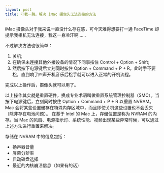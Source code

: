 ```yaml
---
layout: post
title: 吓我一跳。解决 iMac 摄像头无法连接的方法
---
```

iMac 摄像头对于我来说一直没什么存在感，可今天难得想要打一通 FaceTime 却提示我相机无法连接，我这一身冷汗啊……

不过解决方法也很简单：

1.  关机;
2.  在确保未连接其他外接设备的情况下同事按住 Control + Option + Shift;
3. 然后按下电源键后立刻同时按住 Option + Command + P + R，此时手不要松，直到响了四声开机音乐后松手就可以进入正常的开机流程。
 
完成以上操作后，摄像头就可以用了。

以上操作其实就是重置硬件，换成专业术语叫做重置系统管理控制器（SMC）。当按下电源键后，立刻同时按住 Option + Command + P + R 以重置 NVRAM。Mac 会将某些设置储存在特殊内存区域中，而且即使关机这些设置也不会丢失（除非存在电池问题）。 在基于 Intel 的 Mac 上，存储位置是称为 NVRAM 的内存。当 Mac 的风扇、电源指示灯、系统性能、视频出现某些异常时候，可以通过上述方法进行重置来解决。

存储在 NVRAM 中的信息包括：

- 扬声器音量
- 屏幕分辨率
- 启动磁盘选择
- 最近的内核崩溃信息（如果有的话）